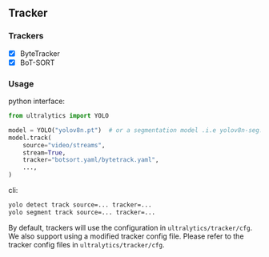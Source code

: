 ## Tracker

### Trackers

- [x] ByteTracker
- [x] BoT-SORT

### Usage

python interface:

```python
from ultralytics import YOLO

model = YOLO("yolov8n.pt")  # or a segmentation model .i.e yolov8n-seg.pt
model.track(
    source="video/streams",
    stream=True,
    tracker="botsort.yaml/bytetrack.yaml",
    ...,
)
```

cli:

```bash
yolo detect track source=... tracker=...
yolo segment track source=... tracker=...
```

By default, trackers will use the configuration in `ultralytics/tracker/cfg`.
We also support using a modified tracker config file. Please refer to the tracker config files in `ultralytics/tracker/cfg`.
